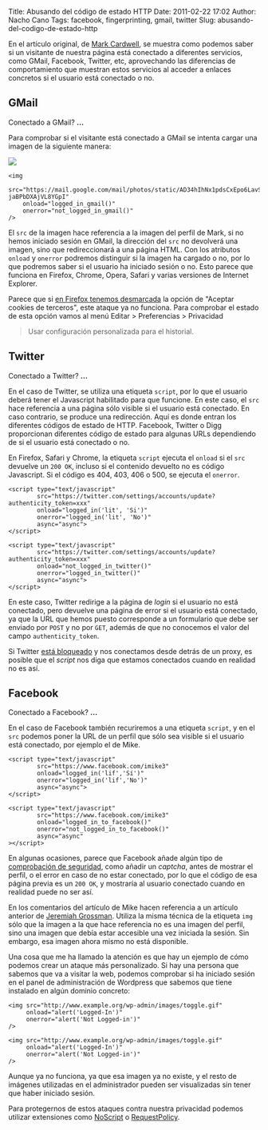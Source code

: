 Title: Abusando del código de estado HTTP
Date: 2011-02-22 17:02
Author: Nacho Cano
Tags: facebook, fingerprinting, gmail, twitter
Slug: abusando-del-codigo-de-estado-http

<script type="text/javascript">
function logged_in(id, txt) {
   document.getElementById(id).innerHTML = txt;
}
</script>

En el artículo original, de [Mark Cardwell][], se muestra como podemos
saber si un visitante de nuestra página está conectado a diferentes
servicios, como GMail, Facebook, Twitter, etc, aprovechando las
diferencias de comportamiento que muestran estos servicios al acceder a
enlaces concretos si el usuario está conectado o no.


GMail
-----

Conectado a GMail? __<span id="lig">...</span>__

Para comprobar si el visitante está conectado a GMail se intenta cargar
una imagen de la siguiente manera:

<img src="https://mail.google.com/mail/photos/static/AD34hIhNx1pdsCxEpo6LavSR8dYSmSi0KTM1pGxAjRio47pofmE9RH7bxPwelO8tlvpX3sbYkNfXT7HDAZJM_uf5qU2cvDJzlAWxu7-jaBPbDXAjVL8YGpI"
     onload="logged_in('lig','Sí')"
     onerror="logged_in('lig','No')" />

    <img
        src="https://mail.google.com/mail/photos/static/AD34hIhNx1pdsCxEpo6LavSR8dYSmSi0KTM1pGxAjRio47pofmE9RH7bxPwelO8tlvpX3sbYkNfXT7HDAZJM_uf5qU2cvDJzlAWxu7-jaBPbDXAjVL8YGpI"
        onload="logged_in_gmail()"
        onerror="not_logged_in_gmail()"
    />

El `src` de la imagen hace referencia a la imagen del perfil de Mark, si
no hemos iniciado sesión en GMail, la dirección del `src` no devolverá
una imagen, sino que redireccionará a una página HTML. Con los atributos
`onload` y `onerror` podremos distinguir si la imagen ha cargado o no,
por lo que podremos saber si el usuario ha iniciado sesión o no. Esto
parece que funciona en Firefox, Chrome, Opera, Safari y varias versiones
de Internet Explorer.

Parece que si [en Firefox tenemos desmarcada][] la opción de "Aceptar
cookies de terceros", este ataque ya no funciona. Para comprobar el
estado de esta opción vamos al menú Editar > Preferencias > Privacidad
> Usar configuración personalizada para el historial.

Twitter
-------

Conectado a Twitter? __<span id="lit">...</span>__

En el caso de Twitter, se utiliza una etiqueta `script`, por lo que el
usuario deberá tener el Javascript habilitado para que funcione. En este
caso, el `src` hace referencia a una página sólo visible si el usuario
está conectado. En caso contrario, se produce una redirección. Aquí es
donde entran los diferentes códigos de estado de HTTP. Facebook, Twitter
o Digg proporcionan diferentes código de estado para algunas URLs
dependiendo de si el usuario está conectado o no.

En Firefox, Safari y Chrome, la etiqueta `script` ejecuta el `onload` si
el `src` devuelve un `200 OK`, incluso si el contenido devuelto no es
código Javascript. Si el código es 404, 403, 406 o 500, se ejecuta el
`onerror`.

    <script type="text/javascript"
            src="https://twitter.com/settings/accounts/update?authenticity_token=xxx"
            onload="logged_in('lit', 'Si')"
            onerror="logged_in('lit', 'No')"
            async="async">
    </script>

    <script type="text/javascript"
            src="https://twitter.com/settings/accounts/update?authenticity_token=xxx"
            onload="not_logged_in_twitter()"
            onerror="logged_in_twitter()"
            async="async">
    </script>

En este caso, Twitter redirige a la página de _login_ si el usuario no
está conectado, pero devuelve una página de error si el usuario está
conectado, ya que la URL que hemos puesto corresponde a un formulario
que debe ser enviado por `POST` y no por `GET`, además de que no
conocemos el valor del campo `authenticity_token`.

Si Twitter [está bloqueado][] y nos conectamos desde detrás de un proxy,
es posible que el _script_ nos diga que estamos conectados cuando en
realidad no es así.

Facebook
--------

Conectado a Facebook? __<span id="lif">...</span>__


En el caso de Facebook también recuriremos a una etiqueta `script`, y en
el `src` podemos poner la URL de un perfil que sólo sea visible si el
usuario está conectado, por ejemplo el de Mike.

    <script type="text/javascript"
            src="https://www.facebook.com/imike3"
            onload="logged_in('lif','Sí')"
            onerror="logged_in('lif','No')"
            async="async">
    </script>

    <script type="text/javascript"
            src="https://www.facebook.com/imike3"
            onload="logged_in_to_facebook()"
            onerror="not_logged_in_to_facebook()"
            async="async"
    ></script>

En algunas ocasiones, parece que Facebook añade algún tipo de
[comprobación de seguridad][], como añadir un _captcha_, antes de
mostrar el perfil, o el error en caso de no estar conectado, por lo que
el código de esa página previa es un `200 OK`, y mostraría al usuario
conectado cuando en realidad puede no ser así.

En los comentarios del artículo de Mike hacen referencia a un artículo
anterior de [Jeremiah Grossman][]. Utiliza la misma técnica de la
etiqueta `img` sólo que la imagen a la que hace referencia no es una
imagen del perfil, sino una imagen que debía estar accesible una vez
iniciada la sesión. Sin embargo, esa imagen ahora mismo no está
disponible.

Una cosa que me ha llamado la atención es que hay un ejemplo de cómo
podemos crear un ataque más personalizado. Si hay una persona que
sabemos que va a visitar la web, podemos comprobar si ha iniciado sesión
en el panel de administración de Wordpress que sabemos que tiene
instalado en algún dominio concreto:

    <img src="http://www.example.org/wp-admin/images/toggle.gif"
         onload="alert('Logged-In')"
         onerror="alert('Not Logged-in')"
    />

    <img src="http://www.example.org/wp-admin/images/toggle.gif"
         onload="alert('Logged-In')"
         onerror="alert('Not Logged-in')"
    />

Aunque ya no funciona, ya que esa imagen ya no existe, y el resto de
imágenes utilizadas en el administrador pueden ser visualizadas sin
tener que haber iniciado sesión.

Para protegernos de estos ataques contra nuestra privacidad podemos
utilizar extensiones como [NoScript][] o [RequestPolicy][].

  [Mark Cardwell]: http://grepular.com/Abusing_HTTP_Status_Codes_to_Expose_Private_Information
    "Mark Cardwell"
  [en Firefox tenemos desmarcada]: http://grepular.com/Abusing_HTTP_Status_Codes_to_Expose_Private_Information#comment1117-1-1-1-2
    "en Firefox tenemos desmarcada"
  [está bloqueado]: http://grepular.com/Abusing_HTTP_Status_Codes_to_Expose_Private_Information?reply_to=11113#comment11113
    "está bloqueado"
  [comprobación de seguridad]: http://grepular.com/Abusing_HTTP_Status_Codes_to_Expose_Private_Information#comment18
    "comprobación de seguridad"
  [Jeremiah Grossman]: http://jeremiahgrossman.blogspot.com/2008/03/login-detection-whose-problem-is-it.html
    "Jeremiah Grossman"
  [NoScript]: http://addons.mozilla.org/en-us/firefox/addon/noscript/
    "NoScript"
  [RequestPolicy]: http://addons.mozilla.org/en-us/firefox/addon/requestpolicy/
    "RequestPolicy"
